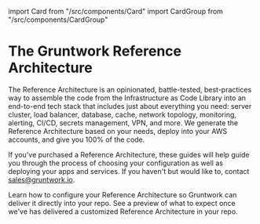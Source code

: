 import Card from "/src/components/Card"
import CardGroup from "/src/components/CardGroup"

# The Gruntwork Reference Architecture

The Reference Architecture is an opinionated, battle-tested, best-practices way to assemble the code from the Infrastructure as Code Library into an end-to-end tech stack that includes just about everything you need: server cluster, load balancer, database, cache, network topology, monitoring, alerting, CI/CD, secrets management, VPN, and more. We generate the Reference Architecture based on your needs, deploy into your AWS accounts, and give you 100% of the code.

If you've purchased a Reference Architecture, these guides will help guide you through the process of choosing your configuration as well as deploying your apps and services. If you haven't but would like to, contact [sales@gruntwork.io](mailto:sales@gruntwork.io).

<CardGroup cols={2}>

<Card
  title="Getting Started"
  href="/docs/guides/reference-architecture/getting-started">
Learn how to configure your Reference Architecture so Gruntwork can deliver it directly into your repo.
</Card>
<Card
  title="Example Deployment Guide"
  href="/docs/guides/reference-architecture">
See a preview of what to expect once we've has delivered a customized Reference Architecture in your repo.
</Card>

</CardGroup>
